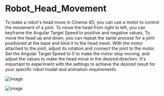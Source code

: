# Robot_Head_Movement
To make a robot's head move in Cinema 4D, you can use a motor to control the movement of a joint. To move the head from right to left, you can keyframe the Angular Target Speed to positive and negative values. To move the head up and down, you can repeat the same process for a joint positioned at the base and bind it to the head mesh. With the motor attached to the joint, adjust its rotation and connect the joint to the motor. Set the Angular Target Speed to 0 to make the motor stop moving, and adjust the values to make the head move in the desired direction. It's important to experiment with the settings to achieve the desired result for your specific robot model and animation requirements.



![image](https://github.com/Rama-Alyoubi/Robot_Head_Movement/assets/128150728/b0fce42e-d9da-4f49-ba79-f4ba284b08ef)


![image](https://github.com/Rama-Alyoubi/Robot_Head_Movement/assets/128150728/5c624629-f582-47e6-bcb4-6f5cf3d3fc45)

